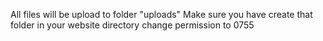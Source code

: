 All files will be upload to folder "uploads"
Make sure you have create that folder in your website directory
change permission to 0755

